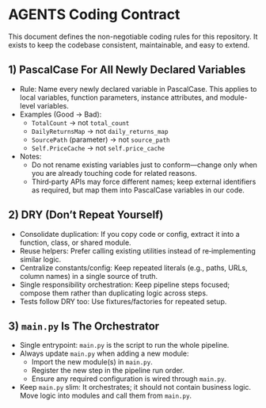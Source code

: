 # AGENTS Coding Contract

This document defines the non-negotiable coding rules for this repository. It exists to keep the codebase consistent, maintainable, and easy to extend.

## 1) PascalCase For All Newly Declared Variables

- Rule: Name every newly declared variable in PascalCase. This applies to local variables, function parameters, instance attributes, and module-level variables.
- Examples (Good → Bad):
  - `TotalCount` → not `total_count`
  - `DailyReturnsMap` → not `daily_returns_map`
  - `SourcePath` (parameter) → not `source_path`
  - `Self.PriceCache` → not `self.price_cache`
- Notes:
  - Do not rename existing variables just to conform—change only when you are already touching code for related reasons.
  - Third‑party APIs may force different names; keep external identifiers as required, but map them into PascalCase variables in our code.

## 2) DRY (Don’t Repeat Yourself)

- Consolidate duplication: If you copy code or config, extract it into a function, class, or shared module.
- Reuse helpers: Prefer calling existing utilities instead of re‑implementing similar logic.
- Centralize constants/config: Keep repeated literals (e.g., paths, URLs, column names) in a single source of truth.
- Single responsibility orchestration: Keep pipeline steps focused; compose them rather than duplicating logic across steps.
- Tests follow DRY too: Use fixtures/factories for repeated setup.

## 3) `main.py` Is The Orchestrator

- Single entrypoint: `main.py` is the script to run the whole pipeline.
- Always update `main.py` when adding a new module:
  - Import the new module(s) in `main.py`.
  - Register the new step in the pipeline run order.
  - Ensure any required configuration is wired through `main.py`.
- Keep `main.py` slim: It orchestrates; it should not contain business logic. Move logic into modules and call them from `main.py`.